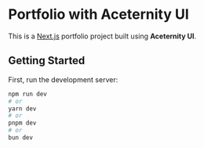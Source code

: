 # Portfolio with Aceternity UI

This is a [Next.js](https://nextjs.org) portfolio project built using **Aceternity UI**.

## Getting Started

First, run the development server:

```bash
npm run dev
# or
yarn dev
# or
pnpm dev
# or
bun dev
